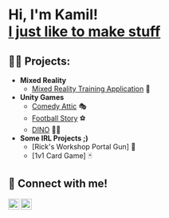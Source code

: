 <h1>Hi, I'm Kamil! <br/><a href="https://drive.google.com/drive/folders/1BMz-kRYjAutS9GPaQSJWqIoJDihdDU0V?usp=drive_link">I just like to make stuff</a>

<h2>👨‍💻 Projects:</h2>

- <b> Mixed Reality </b>
  - [Mixed Reality Training Application](https://github.com/FushiGameDev/Mixed-Reality-Training-App) 🥽
- <b>Unity Games</b>
  - [Comedy Attic](https://github.com/FushiGameDev/ComedyAttic) 🎭
  - [Football Story](https://github.com/FushiGameDev/FootballStory) ⚽
  - [DINO](https://github.com/FushiGameDev/DINO/tree/main) 🐱‍🐉
- <b>Some IRL Projects ;)</b>
  - [Rick's Workshop Portal Gun] 🔫
  - [1v1 Card Game] 🃏

<h2> 🤳 Connect with me!</h2>

[<img align="left" alt="Fushi-GameDev | YouTube" width="22px" src="https://cdn.jsdelivr.net/npm/simple-icons@v3/icons/youtube.svg" />][youtube]
[<img align="left" alt="Fushi-GameDev | LinkedIn" width="22px" src="https://cdn.jsdelivr.net/npm/simple-icons@v3/icons/linkedin.svg" />][linkedin]

[youtube]: https://www.youtube.com/@Fushi-GameDev
[linkedin]: https://www.linkedin.com/in/kamil-borys-526b21263/

